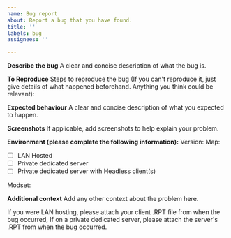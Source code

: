 ```yaml
---
name: Bug report
about: Report a bug that you have found.
title: ''
labels: bug
assignees: ''

---
```


**Describe the bug**
A clear and concise description of what the bug is.

**To Reproduce**
Steps to reproduce the bug (If you can't reproduce it, just give details of what happened beforehand. Anything you think could be relevant):

**Expected behaviour**
A clear and concise description of what you expected to happen.

**Screenshots**
If applicable, add screenshots to help explain your problem.

**Environment (please complete the following information):**
Version: 
Map: 

* [ ] LAN Hosted
* [ ] Private dedicated server
* [ ] Private dedicated server with Headless client(s)

Modset:
    

**Additional context**
Add any other context about the problem here.

If you were LAN hosting, please attach your client .RPT file from when the bug occurred, If on a private dedicated server, please attach the server's .RPT from when the bug occurred.
